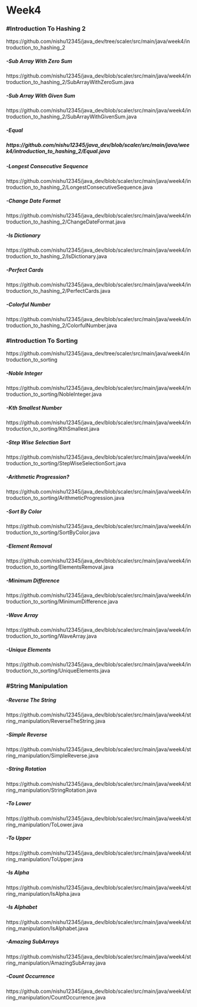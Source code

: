 # Week4

<h3>#Introduction To Hashing 2</h3>
https://github.com/nishu12345/java_dev/tree/scaler/src/main/java/week4/introduction_to_hashing_2

<h5>-Sub Array With Zero Sum</h5>
https://github.com/nishu12345/java_dev/blob/scaler/src/main/java/week4/introduction_to_hashing_2/SubArrayWithZeroSum.java

<h5>-Sub Array With Given Sum</h5>
https://github.com/nishu12345/java_dev/blob/scaler/src/main/java/week4/introduction_to_hashing_2/SubArrayWithGivenSum.java

<h5>-Equal<h5>
https://github.com/nishu12345/java_dev/blob/scaler/src/main/java/week4/introduction_to_hashing_2/Equal.java

<h5>-Longest Consecutive Sequence</h5>
https://github.com/nishu12345/java_dev/blob/scaler/src/main/java/week4/introduction_to_hashing_2/LongestConsecutiveSequence.java

<h5>-Change Date Format</h5>
https://github.com/nishu12345/java_dev/blob/scaler/src/main/java/week4/introduction_to_hashing_2/ChangeDateFormat.java

<h5>-Is Dictionary</h5>
https://github.com/nishu12345/java_dev/blob/scaler/src/main/java/week4/introduction_to_hashing_2/IsDictionary.java

<h5>-Perfect Cards</h5>
https://github.com/nishu12345/java_dev/blob/scaler/src/main/java/week4/introduction_to_hashing_2/PerfectCards.java

<h5>-Colorful Number</h5>
https://github.com/nishu12345/java_dev/blob/scaler/src/main/java/week4/introduction_to_hashing_2/ColorfulNumber.java

<h3>#Introduction To Sorting</h3>
https://github.com/nishu12345/java_dev/tree/scaler/src/main/java/week4/introduction_to_sorting

<h5>-Noble Integer</h5>
https://github.com/nishu12345/java_dev/blob/scaler/src/main/java/week4/introduction_to_sorting/NobleInteger.java

<h5>-Kth Smallest Number</h5>
https://github.com/nishu12345/java_dev/blob/scaler/src/main/java/week4/introduction_to_sorting/KthSmallest.java

<h5>-Step Wise Selection Sort</h5>
https://github.com/nishu12345/java_dev/blob/scaler/src/main/java/week4/introduction_to_sorting/StepWiseSelectionSort.java

<h5>-Arithmetic Progression?</h5>
https://github.com/nishu12345/java_dev/blob/scaler/src/main/java/week4/introduction_to_sorting/ArithmeticProgression.java

<h5>-Sort By Color</h5>
https://github.com/nishu12345/java_dev/blob/scaler/src/main/java/week4/introduction_to_sorting/SortByColor.java

<h5>-Element Removal</h5>
https://github.com/nishu12345/java_dev/blob/scaler/src/main/java/week4/introduction_to_sorting/ElementsRemoval.java

<h5>-Minimum Difference</h5>
https://github.com/nishu12345/java_dev/blob/scaler/src/main/java/week4/introduction_to_sorting/MinimumDifference.java

<h5>-Wave Array</h5>
https://github.com/nishu12345/java_dev/blob/scaler/src/main/java/week4/introduction_to_sorting/WaveArray.java

<h5>-Unique Elements</h5>
https://github.com/nishu12345/java_dev/blob/scaler/src/main/java/week4/introduction_to_sorting/UniqueElements.java

<h3>#String Manipulation</h3>

<h5>-Reverse The String</h5>
https://github.com/nishu12345/java_dev/blob/scaler/src/main/java/week4/string_manipulation/ReverseTheString.java

<h5>-Simple Reverse</h5>
https://github.com/nishu12345/java_dev/blob/scaler/src/main/java/week4/string_manipulation/SimpleReverse.java

<h5>-String Rotation</h5>
https://github.com/nishu12345/java_dev/blob/scaler/src/main/java/week4/string_manipulation/StringRotation.java

<h5>-To Lower</h5>
https://github.com/nishu12345/java_dev/blob/scaler/src/main/java/week4/string_manipulation/ToLower.java

<h5>-To Upper</h5>
https://github.com/nishu12345/java_dev/blob/scaler/src/main/java/week4/string_manipulation/ToUpper.java

<h5>-Is Alpha</h5>
https://github.com/nishu12345/java_dev/blob/scaler/src/main/java/week4/string_manipulation/IsAlpha.java

<h5>-Is Alphabet</h5>
https://github.com/nishu12345/java_dev/blob/scaler/src/main/java/week4/string_manipulation/IsAlphabet.java

<h5>-Amazing SubArrays</h5>
https://github.com/nishu12345/java_dev/blob/scaler/src/main/java/week4/string_manipulation/AmazingSubArray.java

<h5>-Count Occurrence</h5>
https://github.com/nishu12345/java_dev/blob/scaler/src/main/java/week4/string_manipulation/CountOccurrence.java
